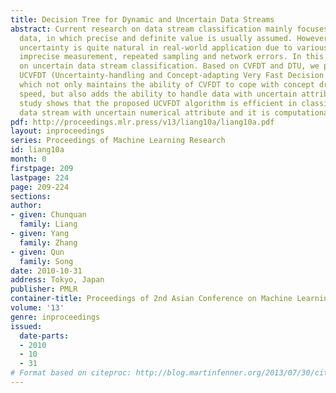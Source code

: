 ```yaml
---
title: Decision Tree for Dynamic and Uncertain Data Streams
abstract: Current research on data stream classification mainly focuses on certain
  data, in which precise and definite value is usually assumed. However, data with
  uncertainty is quite natural in real-world application due to various causes, including
  imprecise measurement, repeated sampling and network errors. In this paper, we focus
  on uncertain data stream classification. Based on CVFDT and DTU, we propose our
  UCVFDT (Uncertainty-handling and Concept-adapting Very Fast Decision Tree) algorithm,
  which not only maintains the ability of CVFDT to cope with concept drift with high
  speed, but also adds the ability to handle data with uncertain attribute. Experimental
  study shows that the proposed UCVFDT algorithm is efficient in classifying dynamic
  data stream with uncertain numerical attribute and it is computationally efficient.
pdf: http://proceedings.mlr.press/v13/liang10a/liang10a.pdf
layout: inproceedings
series: Proceedings of Machine Learning Research
id: liang10a
month: 0
firstpage: 209
lastpage: 224
page: 209-224
sections: 
author:
- given: Chunquan
  family: Liang
- given: Yang
  family: Zhang
- given: Qun
  family: Song
date: 2010-10-31
address: Tokyo, Japan
publisher: PMLR
container-title: Proceedings of 2nd Asian Conference on Machine Learning
volume: '13'
genre: inproceedings
issued:
  date-parts:
  - 2010
  - 10
  - 31
# Format based on citeproc: http://blog.martinfenner.org/2013/07/30/citeproc-yaml-for-bibliographies/
---
```

